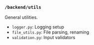 ### `/backend/utils`

General utilities.

* `logger.py`: Logging setup
* `file_utils.py`: File parsing, renaming
* `validation.py`: Input validators
